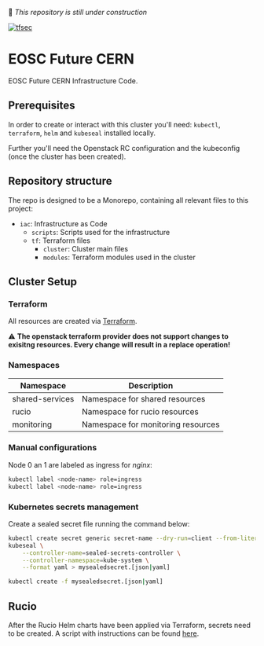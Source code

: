 :construction: *This repository is still under construction*

[![tfsec](https://github.com/EOSC-Future/eosc-future-cern/actions/workflows/tfsec.yml/badge.svg)](https://github.com/EOSC-Future/eosc-future-cern/actions/workflows/tfsec.yml)

# EOSC Future CERN

EOSC Future CERN Infrastructure Code.

## Prerequisites

In order to create or interact with this cluster you'll need: `kubectl`, `terraform`, `helm` and `kubeseal` installed locally.

Further you'll need the Openstack RC configuration and the kubeconfig (once the cluster has been created).

## Repository structure

The repo is designed to be a Monorepo, containing all relevant files to this project:

* `iac`: Infrastructure as Code
    * `scripts`: Scripts used for the infrastructure
    * `tf`: Terraform files
        * `cluster`: Cluster main files
        * `modules`: Terraform modules used in the cluster

## Cluster Setup

### Terraform

All resources are created via [Terraform](https://www.terraform.io/).

:warning: **The openstack terraform provider does not support changes to exisitng resources. Every change will result in a replace operation!**

### Namespaces

| Namespace | Description |
| --- | --- |
| shared-services | Namespace for shared resources |
| rucio | Namespace for rucio resources |
| monitoring | Namespace for monitoring resources |

### Manual configurations

Node 0 an 1 are labeled as ingress for *nginx*:

```bash
kubectl label <node-name> role=ingress
kubectl label <node-name> role=ingress
```

### Kubernetes secrets management

Create a sealed secret file running the command below:

```bash
kubectl create secret generic secret-name --dry-run=client --from-literal=foo=bar -o [json|yaml] | \
kubeseal \
    --controller-name=sealed-secrets-controller \
    --controller-namespace=kube-system \
    --format yaml > mysealedsecret.[json|yaml]

kubectl create -f mysealedsecret.[json|yaml]
```

## Rucio

After the Rucio Helm charts have been applied via Terraform, secrets need to be created. A script with instructions can be found [here](code/eosc-future-cern/iac/scripts/create-rucio-secrets.sh).
